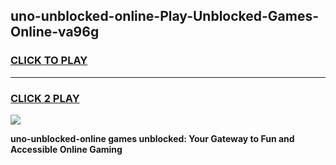 
## uno-unblocked-online-Play-Unblocked-Games-Online-va96g
<h3>
<a href="https://premium76.site?title=uno-unblocked-online&ref=25A">CLICK TO PLAY</a></h3>
<hr>

<h3>
<a href="https://premium76.site?title=uno-unblocked-online&ref=25A">CLICK 2 PLAY</a>
  
</h3>

<a href="https://premium76.site?title=uno-unblocked-online&ref=25A"><img src="https://clearcache.store/games.png"></a>


**uno-unblocked-online games unblocked: Your Gateway to Fun and Accessible Online Gaming**
